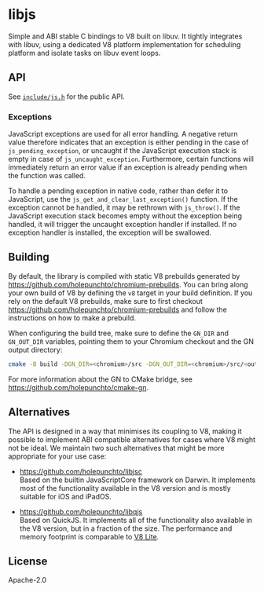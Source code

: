 # libjs

Simple and ABI stable C bindings to V8 built on libuv. It tightly integrates with libuv, using a dedicated V8 platform implementation for scheduling platform and isolate tasks on libuv event loops.

## API

See [`include/js.h`](include/js.h) for the public API.

### Exceptions

JavaScript exceptions are used for all error handling. A negative return value therefore indicates that an exception is either pending in the case of `js_pending_exception`, or uncaught if the JavaScript execution stack is empty in case of `js_uncaught_exception`. Furthermore, certain functions will immediately return an error value if an exception is already pending when the function was called.

To handle a pending exception in native code, rather than defer it to JavaScript, use the `js_get_and_clear_last_exception()` function. If the exception cannot be handled, it may be rethrown with `js_throw()`. If the JavaScript execution stack becomes empty without the exception being handled, it will trigger the uncaught exception handler if installed. If no exception handler is installed, the exception will be swallowed.

## Building

By default, the library is compiled with static V8 prebuilds generated by <https://github.com/holepunchto/chromium-prebuilds>. You can bring along your own build of V8 by defining the `v8` target in your build definition. If you rely on the default V8 prebuilds, make sure to first checkout <https://github.com/holepunchto/chromium-prebuilds> and follow the instructions on how to make a prebuild.

When configuring the build tree, make sure to define the `GN_DIR` and `GN_OUT_DIR` variables, pointing them to your Chromium checkout and the GN output directory:

```sh
cmake -B build -DGN_DIR=<chromium>/src -DGN_OUT_DIR=<chromium>/src/<out>
```

For more information about the GN to CMake bridge, see <https://github.com/holepunchto/cmake-gn>.

## Alternatives

The API is designed in a way that minimises its coupling to V8, making it possible to implement ABI compatible alternatives for cases where V8 might not be ideal. We maintain two such alternatives that might be more appropriate for your use case:

- <https://github.com/holepunchto/libjsc>  
  Based on the builtin JavaScriptCore framework on Darwin. It implements most of the functionality available in the V8 version and is mostly suitable for iOS and iPadOS.

- <https://github.com/holepunchto/libqjs>  
  Based on QuickJS. It implements all of the functionality also available in the V8 version, but in a fraction of the size. The performance and memory footprint is comparable to [V8 Lite](https://v8.dev/blog/v8-lite).

## License

Apache-2.0
